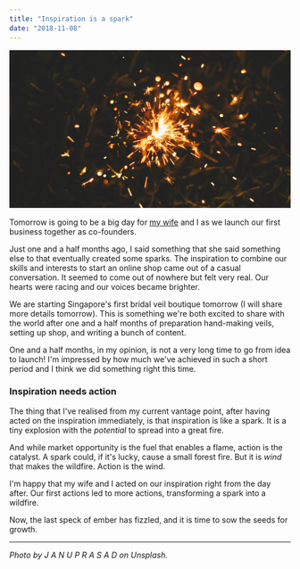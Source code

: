 ```yaml
---
title: "Inspiration is a spark"
date: "2018-11-08"
---
```


![inspiration is a spark nick ang blog](images/j-a-n-u-p-r-a-s-a-d-259192-unsplash.jpg)

Tomorrow is going to be a big day for [my wife](https://www.instagram.com/charlane_yu/) and I as we launch our first business together as co-founders.

Just one and a half months ago, I said something that she said something else to that eventually created some sparks. The inspiration to combine our skills and interests to start an online shop came out of a casual conversation. It seemed to come out of nowhere but felt very real. Our hearts were racing and our voices became brighter.

We are starting Singapore's first bridal veil boutique tomorrow (I will share more details tomorrow). This is something we're both excited to share with the world after one and a half months of preparation hand-making veils, setting up shop, and writing a bunch of content.

One and a half months, in my opinion, is not a very long time to go from idea to launch! I'm impressed by how much we've achieved in such a short period and I think we did something right this time.

### Inspiration needs action

The thing that I've realised from my current vantage point, after having acted on the inspiration immediately, is that inspiration is like a spark. It is a tiny explosion with the _potential_ to spread into a great fire.

And while market opportunity is the fuel that enables a flame, action is the catalyst. A spark could, if it's lucky, cause a small forest fire. But it is _wind_ that makes the wildfire. Action is the wind.

I'm happy that my wife and I acted on our inspiration right from the day after. Our first actions led to more actions, transforming a spark into a wildfire.

Now, the last speck of ember has fizzled, and it is time to sow the seeds for growth.

* * *

_Photo by J A N U P R A S A D on Unsplash._
